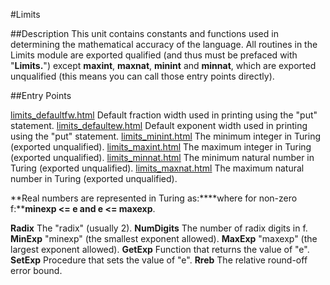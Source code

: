 
#Limits

##Description
This unit contains constants and functions used in determining the mathematical accuracy of the language.
All routines in the Limits module are exported qualified (and thus must be prefaced with "**Limits.**") except **maxint**, **maxnat**, **minint** and **minnat**, which are exported unqualified (this means you can call those entry points directly).



##Entry Points

[limits_defaultfw.html](**DefaultFW**) Default fraction width used in printing using the "put" statement.
[limits_defaultew.html](**DefaultEW**) Default exponent width used in printing using the "put" statement.
[limits_minint.html](**minint**) The minimum integer in Turing (exported unqualified).
[limits_maxint.html](**maxint**) The maximum integer in Turing (exported unqualified).
[limits_minnat.html](**minnat**) The minimum natural number in Turing (exported unqualified).
[limits_maxnat.html](**maxnat**) The maximum natural number in Turing (exported unqualified).

**Real numbers are represented in Turing  as:****where for non-zero f:****minexp <= e and e <= maxexp**.

**Radix** The "radix" (usually 2).
**NumDigits** The number of radix digits in f.
**MinExp** "minexp" (the smallest exponent allowed).
**MaxExp** "maxexp" (the largest exponent allowed).
**GetExp** Function that returns the value of "e".
**SetExp** Procedure that sets the value of "e".
**Rreb** The relative round-off error bound.



